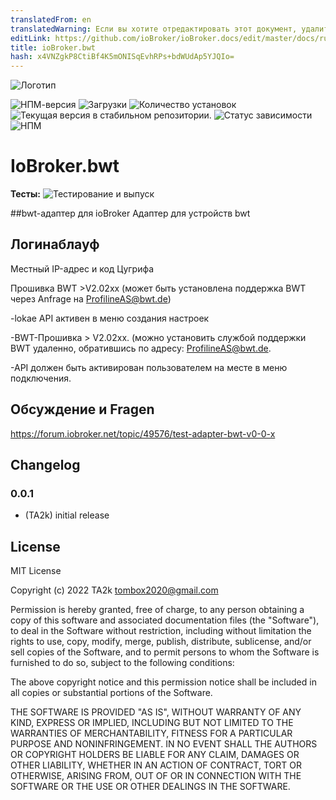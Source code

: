 ```yaml
---
translatedFrom: en
translatedWarning: Если вы хотите отредактировать этот документ, удалите поле «translationFrom», в противном случае этот документ будет снова автоматически переведен
editLink: https://github.com/ioBroker/ioBroker.docs/edit/master/docs/ru/adapterref/iobroker.bwt/README.md
title: ioBroker.bwt
hash: x4VNZgkP8CtiBf4K5mONISqEvhRPs+bdWUdAp5YJQIo=
---
```

![Логотип](../../../en/adapterref/iobroker.bwt/admin/bwt.png)

![НПМ-версия](https://img.shields.io/npm/v/iobroker.bwt.svg)
![Загрузки](https://img.shields.io/npm/dm/iobroker.bwt.svg)
![Количество установок](https://iobroker.live/badges/bwt-installed.svg)
![Текущая версия в стабильном репозитории.](https://iobroker.live/badges/bwt-stable.svg)
![Статус зависимости](https://img.shields.io/david/TA2k/iobroker.bwt.svg)
![НПМ](https://nodei.co/npm/iobroker.bwt.png?downloads=true)

# IoBroker.bwt
**Тесты:** ![Тестирование и выпуск](https://github.com/TA2k/ioBroker.bwt/workflows/Test%20and%20Release/badge.svg)

##bwt-адаптер для ioBroker
Адаптер для устройств bwt

## Логинаблауф
Местный IP-адрес и код Цугрифа

Прошивка BWT >V2.02xx (может быть установлена поддержка BWT через Anfrage на ProfilineAS@bwt.de)

-lokae API активен в меню создания настроек

-BWT-Прошивка > V2.02xx. (можно установить службой поддержки BWT удаленно, обратившись по адресу: ProfilineAS@bwt.de.

-API должен быть активирован пользователем на месте в меню подключения.

## Обсуждение и Fragen
<https://forum.iobroker.net/topic/49576/test-adapter-bwt-v0-0-x>

## Changelog

### 0.0.1

- (TA2k) initial release

## License

MIT License

Copyright (c) 2022 TA2k <tombox2020@gmail.com>

Permission is hereby granted, free of charge, to any person obtaining a copy
of this software and associated documentation files (the "Software"), to deal
in the Software without restriction, including without limitation the rights
to use, copy, modify, merge, publish, distribute, sublicense, and/or sell
copies of the Software, and to permit persons to whom the Software is
furnished to do so, subject to the following conditions:

The above copyright notice and this permission notice shall be included in all
copies or substantial portions of the Software.

THE SOFTWARE IS PROVIDED "AS IS", WITHOUT WARRANTY OF ANY KIND, EXPRESS OR
IMPLIED, INCLUDING BUT NOT LIMITED TO THE WARRANTIES OF MERCHANTABILITY,
FITNESS FOR A PARTICULAR PURPOSE AND NONINFRINGEMENT. IN NO EVENT SHALL THE
AUTHORS OR COPYRIGHT HOLDERS BE LIABLE FOR ANY CLAIM, DAMAGES OR OTHER
LIABILITY, WHETHER IN AN ACTION OF CONTRACT, TORT OR OTHERWISE, ARISING FROM,
OUT OF OR IN CONNECTION WITH THE SOFTWARE OR THE USE OR OTHER DEALINGS IN THE
SOFTWARE.